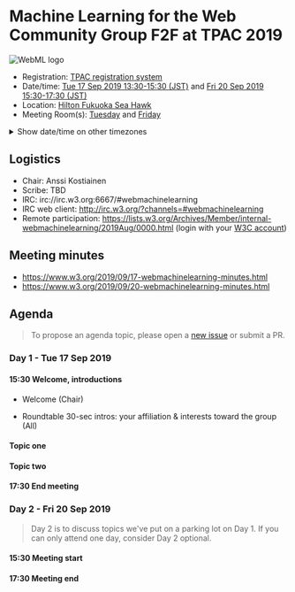 # Machine Learning for the Web Community Group F2F at TPAC 2019

![WebML logo][logo]

* Registration: [TPAC registration system](https://www.w3.org/2019/09/TPAC/registration.html)
* Date/time: [Tue 17 Sep 2019 13:30-15:30 (JST)](https://www.w3.org/2019/09/TPAC/schedule.html#cgs-tue) and [Fri 20 Sep 2019 15:30-17:30 (JST)](https://www.w3.org/2019/09/TPAC/schedule.html#cgs-fri)
* Location: [Hilton Fukuoka Sea Hawk](https://www.w3.org/2019/09/TPAC/venue.html)
* Meeting Room(s): [Tuesday](https://www.w3.org/2019/09/TPAC/schedule.html#cgs-tue) and [Friday](https://www.w3.org/2019/09/TPAC/schedule.html#cgs-fri)

<details>
<summary>Show date/time on other timezones</summary> 
<table>
  <tr><td> San Francisco (U.S.A. - California) <td> <b>Mon/Thu, 16/19 September 2019</b> <td> 21:30/23:30 pm PDT <td> UTC-7 hours
<tr><td> Boston (U.S.A. - Massachusetts) <td> Tue/Fri, 17/20 September 2019 <td> 00:30/02:30 am EDT <td> UTC-4 hours
<tr><td> London (United Kingdom - England) <td> Tue/Fri, 17/20 September 2019 <td> 05:30/07:30 am BST <td> UTC+1 hours
<tr><td> Berlin (Germany) <td> Tue/Fri, 17/20 September 2019 <td> 06:30/08:30 am CEST <td> UTC+2 hours
<tr><td> Helsinki (Finland) <td> Tue/Fri, 17/20 September 2019 <td> 07:30/09:30 am EEST <td> UTC+3 hours
<tr><td> Shanghai (China) <td> Tue/Fri, 17/20 September 2019 <td> 12:30/14:30 pm CST <td> UTC+8 hours
<tr><td> Tokyo (Japan) <td> Tue/Fri, 17/20 September 2019 <td> 13:30/15:30 JST <td> UTC+9 hours
<tr><td> Corresponding UTC (GMT) <td> Tue/Fri, 17/20 September 2019 <td colspan=2> 04:30/06:30 UTC
</table>
</details>

## Logistics

* Chair: Anssi Kostiainen
* Scribe: TBD
* IRC: irc://irc.w3.org:6667/#webmachinelearning
* IRC web client: http://irc.w3.org/?channels=#webmachinelearning
* Remote participation: https://lists.w3.org/Archives/Member/internal-webmachinelearning/2019Aug/0000.html (login with your [W3C account](https://www.w3.org/Help/Account/))


## Meeting minutes

* https://www.w3.org/2019/09/17-webmachinelearning-minutes.html
* https://www.w3.org/2019/09/20-webmachinelearning-minutes.html

## Agenda

>To propose an agenda topic, please open a [new issue](https://github.com/webmachinelearning/meetings/issues/new) or submit a PR.

### Day 1 - Tue 17 Sep 2019

#### 15:30 Welcome, introductions

* Welcome (Chair)

* Roundtable 30-sec intros: your affiliation & interests toward the group (All)

#### Topic one

#### Topic two

#### 17:30 End meeting

### Day 2 - Fri 20 Sep 2019

>Day 2 is to discuss topics we've put on a parking lot on Day 1. If you can only attend one day, consider Day 2 optional.

#### 15:30 Meeting start

#### 17:30 Meeting end

[logo]: https://avatars3.githubusercontent.com/u/42399997?s=100 "WebML Logo, CC0 Creative Commons"
